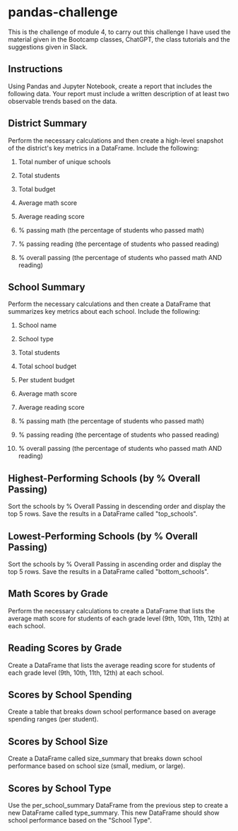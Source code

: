 # pandas-challenge

This is the challenge of module 4, to carry out this challenge I have used the material given in the Bootcamp classes, ChatGPT, the class tutorials and the suggestions given in Slack.

## Instructions

Using Pandas and Jupyter Notebook, create a report that includes the following data. Your report must include a written description of at least two observable trends based on the data.

## District Summary

Perform the necessary calculations and then create a high-level snapshot of the district's key metrics in a DataFrame.
Include the following:

1) Total number of unique schools

2) Total students

3) Total budget

4) Average math score

5) Average reading score

6) % passing math (the percentage of students who passed math)

7) % passing reading (the percentage of students who passed reading)

8) % overall passing (the percentage of students who passed math AND reading)

## School Summary

Perform the necessary calculations and then create a DataFrame that summarizes key metrics about each school.
Include the following:

1) School name

2) School type

3) Total students

4) Total school budget

5) Per student budget

6) Average math score

7) Average reading score

8) % passing math (the percentage of students who passed math)

9) % passing reading (the percentage of students who passed reading)

10) % overall passing (the percentage of students who passed math AND reading)

## Highest-Performing Schools (by % Overall Passing)

Sort the schools by % Overall Passing in descending order and display the top 5 rows.
Save the results in a DataFrame called "top_schools".

## Lowest-Performing Schools (by % Overall Passing)

Sort the schools by % Overall Passing in ascending order and display the top 5 rows.
Save the results in a DataFrame called "bottom_schools".

## Math Scores by Grade

Perform the necessary calculations to create a DataFrame that lists the average math score for students of each grade level (9th, 10th, 11th, 12th) at each school.

## Reading Scores by Grade

Create a DataFrame that lists the average reading score for students of each grade level (9th, 10th, 11th, 12th) at each school.

## Scores by School Spending

Create a table that breaks down school performance based on average spending ranges (per student).

## Scores by School Size

Create a DataFrame called size_summary that breaks down school performance based on school size (small, medium, or large).

## Scores by School Type

Use the per_school_summary DataFrame from the previous step to create a new DataFrame called type_summary.
This new DataFrame should show school performance based on the "School Type".


